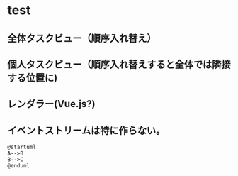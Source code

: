 # test
## 全体タスクビュー（順序入れ替え）
## 個人タスクビュー（順序入れ替えすると全体では隣接する位置に)
## レンダラー(Vue.js?)
## イベントストリームは特に作らない。

```plantuml
@startuml
A-->B
B-->C
@enduml
```
